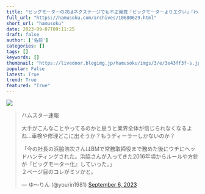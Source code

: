 ```yaml
---
title: "ビッグモーターの次はネクステージでも不正発覚「ビッグモーターよりエグい」「わざとタイヤをパンクさせて…」:ハムスター速報"
full_url: "https://hamusoku.com/archives/10680629.html"
short_url: "hamusoku"
date: 2023-09-07T09:11:25
draft: false
author: ['名前']
categories: []
tags: []
keywords: []
thumbnail: "https://livedoor.blogimg.jp/hamusoku/imgs/3/e/3e43ff3f-s.jpg"
popular: False
latest: True
trend: True
featured: "True"
---
```


![](https://livedoor.blogimg.jp/hamusoku/imgs/3/e/3e43ff3f-s.jpg)

<blockquote class="twitter-tweet"><p>ハムスター速報</p><p>大手がこんなことやってるのかと思うと業界全体が信じられなくなるよね…車検や修理どこに出そうか？もうディーラーしかないのか？</p><p lang="ja" dir="ltr">「今の社長の浜脇浩次さんはBMで常務取締役まで務めた後にウチにヘッドハンティングされた。浜脇さんが入ってきた2016年頃からルールや方針が『ビッグモーター化』していった。」<br>２ページ目のコレがミソかと。</p>— ゆ～りん (@yourin1981) <a href="https://twitter.com/yourin1981/status/1699232525363847234?ref_src=twsrc%5Etfw">September 6, 2023</a></blockquote> 